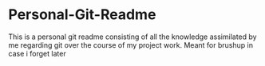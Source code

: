 # Personal-Git-Readme
This is a personal git readme consisting of all the knowledge assimilated by me regarding git over the course of my project work. Meant for brushup in case i forget later
